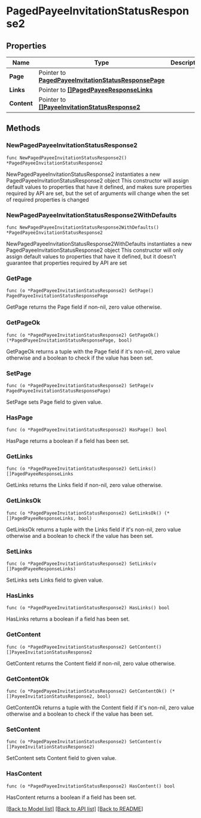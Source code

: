 # PagedPayeeInvitationStatusResponse2

## Properties

Name | Type | Description | Notes
------------ | ------------- | ------------- | -------------
**Page** | Pointer to [**PagedPayeeInvitationStatusResponsePage**](PagedPayeeInvitationStatusResponsePage.md) |  | [optional] 
**Links** | Pointer to [**[]PagedPayeeResponseLinks**](PagedPayeeResponseLinks.md) |  | [optional] 
**Content** | Pointer to [**[]PayeeInvitationStatusResponse2**](PayeeInvitationStatusResponse2.md) |  | [optional] 

## Methods

### NewPagedPayeeInvitationStatusResponse2

`func NewPagedPayeeInvitationStatusResponse2() *PagedPayeeInvitationStatusResponse2`

NewPagedPayeeInvitationStatusResponse2 instantiates a new PagedPayeeInvitationStatusResponse2 object
This constructor will assign default values to properties that have it defined,
and makes sure properties required by API are set, but the set of arguments
will change when the set of required properties is changed

### NewPagedPayeeInvitationStatusResponse2WithDefaults

`func NewPagedPayeeInvitationStatusResponse2WithDefaults() *PagedPayeeInvitationStatusResponse2`

NewPagedPayeeInvitationStatusResponse2WithDefaults instantiates a new PagedPayeeInvitationStatusResponse2 object
This constructor will only assign default values to properties that have it defined,
but it doesn't guarantee that properties required by API are set

### GetPage

`func (o *PagedPayeeInvitationStatusResponse2) GetPage() PagedPayeeInvitationStatusResponsePage`

GetPage returns the Page field if non-nil, zero value otherwise.

### GetPageOk

`func (o *PagedPayeeInvitationStatusResponse2) GetPageOk() (*PagedPayeeInvitationStatusResponsePage, bool)`

GetPageOk returns a tuple with the Page field if it's non-nil, zero value otherwise
and a boolean to check if the value has been set.

### SetPage

`func (o *PagedPayeeInvitationStatusResponse2) SetPage(v PagedPayeeInvitationStatusResponsePage)`

SetPage sets Page field to given value.

### HasPage

`func (o *PagedPayeeInvitationStatusResponse2) HasPage() bool`

HasPage returns a boolean if a field has been set.

### GetLinks

`func (o *PagedPayeeInvitationStatusResponse2) GetLinks() []PagedPayeeResponseLinks`

GetLinks returns the Links field if non-nil, zero value otherwise.

### GetLinksOk

`func (o *PagedPayeeInvitationStatusResponse2) GetLinksOk() (*[]PagedPayeeResponseLinks, bool)`

GetLinksOk returns a tuple with the Links field if it's non-nil, zero value otherwise
and a boolean to check if the value has been set.

### SetLinks

`func (o *PagedPayeeInvitationStatusResponse2) SetLinks(v []PagedPayeeResponseLinks)`

SetLinks sets Links field to given value.

### HasLinks

`func (o *PagedPayeeInvitationStatusResponse2) HasLinks() bool`

HasLinks returns a boolean if a field has been set.

### GetContent

`func (o *PagedPayeeInvitationStatusResponse2) GetContent() []PayeeInvitationStatusResponse2`

GetContent returns the Content field if non-nil, zero value otherwise.

### GetContentOk

`func (o *PagedPayeeInvitationStatusResponse2) GetContentOk() (*[]PayeeInvitationStatusResponse2, bool)`

GetContentOk returns a tuple with the Content field if it's non-nil, zero value otherwise
and a boolean to check if the value has been set.

### SetContent

`func (o *PagedPayeeInvitationStatusResponse2) SetContent(v []PayeeInvitationStatusResponse2)`

SetContent sets Content field to given value.

### HasContent

`func (o *PagedPayeeInvitationStatusResponse2) HasContent() bool`

HasContent returns a boolean if a field has been set.


[[Back to Model list]](../README.md#documentation-for-models) [[Back to API list]](../README.md#documentation-for-api-endpoints) [[Back to README]](../README.md)


